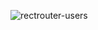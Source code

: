 ![rectrouter-users](https://user-images.githubusercontent.com/109747427/207955487-e3929851-de29-45b3-8c40-ba08376f6faa.png)

